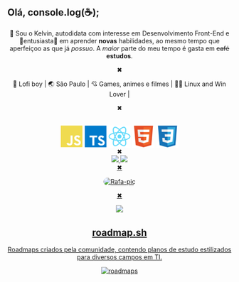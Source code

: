 ## Olá, console.log(☕); 

<p align="center">
🍄 Sou o Kelvin, autodidata com interesse em Desenvolvimento Front-End e 🌟entusiasta🌟 em aprender <b>novas</b> habilidades, ao mesmo tempo que aperfeiçoo as que já <i>possuo</i>. A <i>maior</i> parte do meu tempo é gasta em <s>café</s> <b>estudos</b>.</p>
<p align="center">
✖
</p>
<p align="center">🎵 Lofi boy | 🌏 São Paulo | 💘 Games, animes e filmes | 👨‍💻 Linux and Win Lover |</p>
<p align="center">
✖
</p>
<div align="center">
  <div style="display: inline_block"><br>
  <img align="center" alt="Js" height="50" width="50" src="https://raw.githubusercontent.com/devicons/devicon/master/icons/javascript/javascript-plain.svg">
  <img align="center" alt="Ts" height="50" width="50" src="https://raw.githubusercontent.com/devicons/devicon/master/icons/typescript/typescript-plain.svg">
  <img align="center" alt="React" height="50" width="50" src="https://raw.githubusercontent.com/devicons/devicon/master/icons/react/react-original.svg">
  <img align="center" alt="HTML" height="50" width="50" src="https://raw.githubusercontent.com/devicons/devicon/master/icons/html5/html5-original.svg">
  <img align="center" alt="CSS" height="50" width="50" src="https://raw.githubusercontent.com/devicons/devicon/master/icons/css3/css3-original.svg">
</div>
✖
<div align="center">
  <a href="https://github.com/kelvscode">
  <img height="180em" src="https://github-readme-stats.vercel.app/api?username=kelvscode&show_icons=true&theme=midnight-purple&include_all_commits=true&count_private=true"/>
  <img height="180em" src="https://github-readme-stats.vercel.app/api/top-langs/?username=kelvscode&layout=compact&langs_count=7&theme=midnight-purple"/>
</div>
  ✖
<p align="center">
 <img align="center" alt="Rafa-pic" height="130" style="border-radius:50px;" src="https://cdn.discordapp.com/attachments/696549480400683018/977706149468053594/hollow_knight-removebg-preview.png?width=676&height=676">
</p> 
<p align="center">
✖
</p>
<p align="center">
  <img src="https://raw.githubusercontent.com/kamranahmedse/developer-roadmap/master/public/brand.png" height="128">
  <h2 align="center">roadmap.sh</h2>
  <p align="center">Roadmaps criados pela comunidade, contendo planos de estudo estilizados para diversos campos em TI.<p>
  <p align="center">
    <a href="https://roadmap.sh/roadmaps">
    	<img src="https://img.shields.io/badge/-Roadmaps%20-0a0a0a.svg?style=flat&colorA=0a0a0a" alt="roadmaps" />
    </a>

